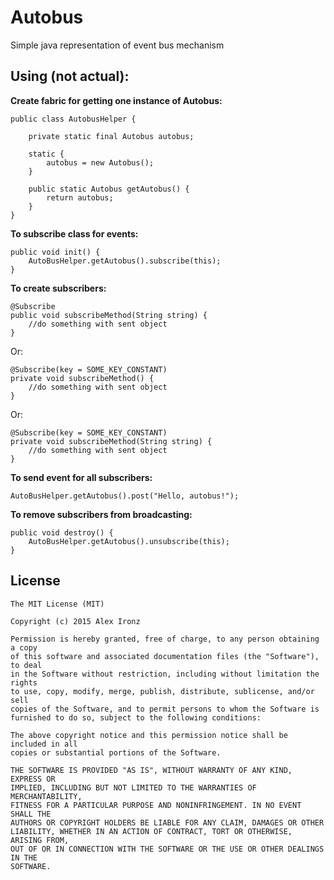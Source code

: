 # Autobus
Simple java representation of event bus mechanism

Using (not actual):
--------

**Create fabric for getting one instance of Autobus:**

    public class AutobusHelper {
    
        private static final Autobus autobus;
        
        static {
            autobus = new Autobus();
        }
        
        public static Autobus getAutobus() {
            return autobus;
        }
    }
    

**To subscribe class for events:**

    public void init() {
        AutoBusHelper.getAutobus().subscribe(this);
    }
    

**To create subscribers:**

    @Subscribe
    public void subscribeMethod(String string) {
        //do something with sent object
    }    
    
Or:
    
    @Subscribe(key = SOME_KEY_CONSTANT)
    private void subscribeMethod() {
        //do something with sent object
    } 
       
Or:
    
    @Subscribe(key = SOME_KEY_CONSTANT)
    private void subscribeMethod(String string) {
        //do something with sent object
    }

    
**To send event for all subscribers:**

    AutoBusHelper.getAutobus().post("Hello, autobus!");
    

**To remove subscribers from broadcasting:**

    public void destroy() {
        AutoBusHelper.getAutobus().unsubscribe(this);
    }
    
    
License
-------
    The MIT License (MIT)
    
    Copyright (c) 2015 Alex Ironz
    
    Permission is hereby granted, free of charge, to any person obtaining a copy
    of this software and associated documentation files (the "Software"), to deal
    in the Software without restriction, including without limitation the rights
    to use, copy, modify, merge, publish, distribute, sublicense, and/or sell
    copies of the Software, and to permit persons to whom the Software is
    furnished to do so, subject to the following conditions:
    
    The above copyright notice and this permission notice shall be included in all
    copies or substantial portions of the Software.
    
    THE SOFTWARE IS PROVIDED "AS IS", WITHOUT WARRANTY OF ANY KIND, EXPRESS OR
    IMPLIED, INCLUDING BUT NOT LIMITED TO THE WARRANTIES OF MERCHANTABILITY,
    FITNESS FOR A PARTICULAR PURPOSE AND NONINFRINGEMENT. IN NO EVENT SHALL THE
    AUTHORS OR COPYRIGHT HOLDERS BE LIABLE FOR ANY CLAIM, DAMAGES OR OTHER
    LIABILITY, WHETHER IN AN ACTION OF CONTRACT, TORT OR OTHERWISE, ARISING FROM,
    OUT OF OR IN CONNECTION WITH THE SOFTWARE OR THE USE OR OTHER DEALINGS IN THE
    SOFTWARE.
